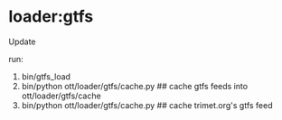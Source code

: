 loader:gtfs
===========

Update 

run:
  1. bin/gtfs_load 
  1. bin/python ott/loader/gtfs/cache.py <url> ## cache gtfs feeds into ott/loader/gtfs/cache
  1. bin/python ott/loader/gtfs/cache.py ## cache trimet.org's gtfs feed
